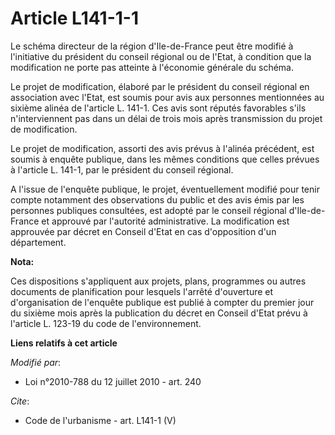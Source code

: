 # Article L141-1-1

Le schéma directeur de la région d'Ile-de-France peut être modifié à l'initiative du président du conseil régional ou de
l'Etat, à condition que la modification ne porte pas atteinte à l'économie générale du schéma. 

Le projet de modification, élaboré par le président du conseil régional en association avec l'Etat, est soumis pour avis aux
personnes mentionnées au sixième alinéa de l'article L. 141-1. Ces avis sont réputés favorables s'ils n'interviennent pas
dans un délai de trois mois après transmission du projet de modification. 

Le projet de modification, assorti des avis prévus à l'alinéa précédent, est soumis à enquête publique, dans les mêmes
conditions que celles prévues à l'article L. 141-1, par le président du conseil régional. 

A l'issue de l'enquête publique, le projet, éventuellement modifié pour tenir compte notamment des observations du public et
des avis émis par les personnes publiques consultées, est adopté par le conseil régional d'Ile-de-France et approuvé par
l'autorité administrative. La modification est approuvée par décret en Conseil d'Etat en cas d'opposition d'un département.

**Nota:**

Ces dispositions s'appliquent aux projets, plans, programmes ou autres documents de planification pour lesquels l'arrêté
d'ouverture et d'organisation de l'enquête publique est publié à compter du premier jour du sixième mois après la publication
du décret en Conseil d'Etat prévu à l'article L. 123-19 du code de l'environnement.

**Liens relatifs à cet article**

_Modifié par_:

  - Loi n°2010-788 du 12 juillet 2010 - art. 240

_Cite_:

  - Code de l'urbanisme - art. L141-1 (V)

